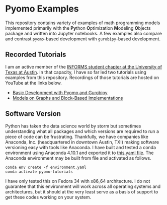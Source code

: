 # Pyomo Examples

This repository contains variety of examples of math programming models implemented primarily with
the **Py**thon **O**ptimization **M**odeling **O**bjects package and written into Jupyter notebooks.
A few examples also compare and contrast `pyomo`-based development with `gurobipy`-based development.

## Recorded Tutorials

I am an active member of the
[INFORMS student chapter at the University of Texas at Austin](https://connect.informs.org/universityoftexasaustin/home).
In that capacity, I have so far led two tutorials using examples from this repository. Recordings
of those tutorials are hosted on YouTube at the links below.
- [Basic Development with Pyomo and Gurobipy](https://youtu.be/pxCogCylmKs)
- [Models on Graphs and Block-Based Implementations](https://youtu.be/T5LjmbyA1o0)

## Software Version

Python has taken the data science world by storm but sometimes understanding what all packages and
which versions are required to run a piece of code can be frustrating. Thankfully, we have
companies like Anaconda, Inc. (headquartered in downtown Austin, TX!) making software versioning
easy with tools like Anaconda. I have built and tested a conda environment
using Anaconda 4.10.1 and exported it to [this yaml file](environment.yaml). The Anaconda
environment may be built from file and activated as follows.
```
conda env create -f environment.yaml
conda activate pyomo-tutorials
```
I have only tested this on Fedora 34 with x86\_64 architecture. I do not guarantee that this
environment will work across all operating systems and architectures, but it should at the very
least serve as a basis of support to get these codes working on your system.
